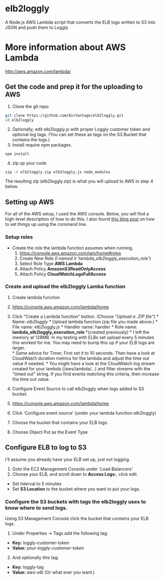 # elb2loggly
A Node.js AWS Lambda script that converts the ELB logs written to S3 into JSON and push them to Loggly

# More information about AWS Lambda
http://aws.amazon.com/lambda/

## Get the code and prep it for the uploading to AWS
1. Clone the git repo
```bash
git clone https://github.com/AirVantage/elb2loggly.git
cd elb2loggly
```
2. Optionally, edit elb2loggly.js with proper Loggly customer token and optional log tags. (You can set these as tags on the S3 Bucket that contains the logs.)
3. Install require npm packages.
```
npm install
```
4. zip up your code
```
zip -r elb2loggly.zip elb2loggly.js node_modules
```
The resulting zip (elb2loggly.zip) is what you will upload to AWS in step 4 below.

## Setting up AWS
For all of the AWS setup, I used the AWS console.  Below, you will find a high-level description of how to do this.  I also found [this blog post](http://alestic.com/2014/11/aws-lambda-cli) on how to set things up using the command line.

### Setup roles
* Create the role the lambda function assumes when running.
  1. https://console.aws.amazon.com/iam/home#roles
  2. Create New Role *(I named it 'lambda_elb2loggly_execution_role')*
  3. Select Role Type **AWS Lambda**
  4. Attach Policy **AmazonS3ReadOnlyAccess**
  5. Attach Policy **CloudWatchLogsFullAccess**

### Create and upload the elb2loggly Lamba function
1. Create lambda function
  1. https://console.aws.amazon.com/lambda/home
  2. Click "Create a Lambda function" button. *(Choose "Upload a .ZIP file")*
    * Name: *elb2loggly*
    * Upload lambda function (zip file you made above.)
    * File name: elb2loggly.js
    * Handler name: handler
    * Role name: **lambda_elb2loggly_execution_role** *(created previously)
    * I left the memory at 128MB.  In my testing with ELBs set upload every 5 minutes this worked for me.  You may need to bump this up if your ELB logs are larger.  
    * Same advice for Timer, First set it to 10 seconds. Then have a look at CloudWatch duration metrics for the lambda and adjust the time out value if needed.
    * You might have a look at the CloudWatch log stream created for your lambda (/aws/lambda/...) and filter streams with the "timed out" string. If you find events matching this criteria, then increase the time out value.
    
2. Configure Event Source to call elb2loggly when logs added to S3 bucket.
  1. https://console.aws.amazon.com/lambda/home
  2. Click 'Configure event source' (under your lambda function elb2loggly)
  3. Choose the bucket that contains your ELB logs.
  4. Choose Object Put as the Event Type

## Configure ELB to log	to S3
I'll assume you already have your ELB set up, just not logging.
1. Goto the EC2 Management Console under 'Load Balancers'
2. Choose your ELB, and scroll down to **Access Logs:**, click edit.
  * Set Interval to 5 minutes
  * Set **S3 Location** to the bucket where you want to put your logs.

### Configure the S3 buckets with tags the elb2loggly uses to know where to send logs.
Using S3 Management Console click the bucket that contains your ELB logs.
1. Under Properties -> Tags add the following tag:
  * **Key:** loggly-customer-token
  * **Value:** *your-loggly-customer-token*
2. And optionally this tag:
  * **Key:** loggly-tag
  * **Value:** *aws-elb* (Or what ever you want.)
